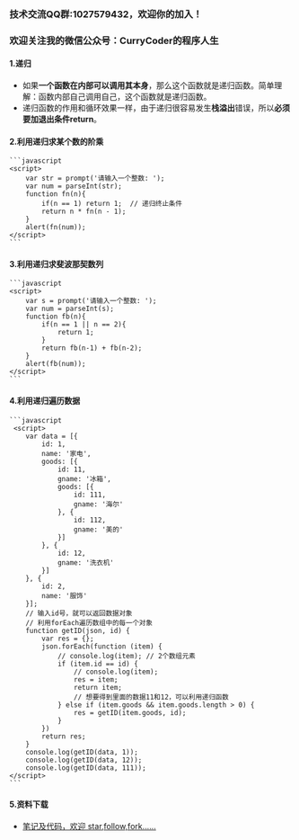 ### 技术交流QQ群:1027579432，欢迎你的加入！
### 欢迎关注我的微信公众号：CurryCoder的程序人生

#### 1.递归
- 如果**一个函数在内部可以调用其本身**，那么这个函数就是递归函数。简单理解：函数内部自己调用自己，这个函数就是递归函数。
- 递归函数的作用和循环效果一样，由于递归很容易发生**栈溢出**错误，所以**必须要加退出条件return**。

#### 2.利用递归求某个数的阶乘
    ```javascript
    <script>
        var str = prompt('请输入一个整数: ');
        var num = parseInt(str);
        function fn(n){
            if(n == 1) return 1;  // 递归终止条件
            return n * fn(n - 1);
        }
        alert(fn(num));
    </script>
    ```

#### 3.利用递归求斐波那契数列
    ```javascript
    <script>
        var s = prompt('请输入一个整数: ');
        var num = parseInt(s);
        function fb(n){
            if(n == 1 || n == 2){
                return 1;
            }
            return fb(n-1) + fb(n-2);
        }
        alert(fb(num));
    </script>
    ```

#### 4.利用递归遍历数据
    ```javascript
     <script>
        var data = [{
            id: 1,
            name: '家电',
            goods: [{
                id: 11,
                gname: '冰箱',
                goods: [{
                    id: 111,
                    gname: '海尔'
                }, {
                    id: 112,
                    gname: '美的'
                }]
            }, {
                id: 12,
                gname: '洗衣机'
            }]
        }, {
            id: 2,
            name: '服饰'
        }];
        // 输入id号，就可以返回数据对象
        // 利用forEach遍历数组中的每一个对象
        function getID(json, id) {
            var res = {};
            json.forEach(function (item) {
                // console.log(item); // 2个数组元素
                if (item.id == id) {
                    // console.log(item);
                    res = item;
                    return item;
                    // 想要得到里面的数据11和12，可以利用递归函数
                } else if (item.goods && item.goods.length > 0) {
                    res = getID(item.goods, id);
                }
            })
            return res;
        }
        console.log(getID(data, 1));
        console.log(getID(data, 12));
        console.log(getID(data, 111));
    </script>
    ```

#### 5.资料下载
- [笔记及代码，欢迎 star,follow,fork......](https://github.com/cdlwhm1217096231/HTML_CSS_JavaScript/tree/master/JavaScript)
